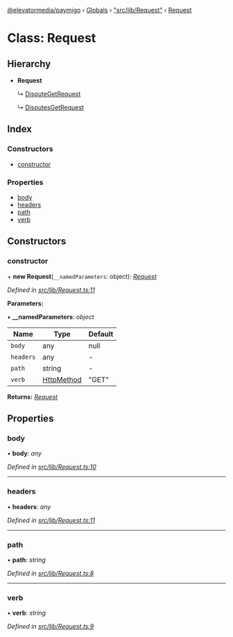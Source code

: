 [@elevatormedia/paymigo](../README.md) › [Globals](../globals.md) › ["src/lib/Request"](../modules/_src_lib_request_.md) › [Request](_src_lib_request_.request.md)

# Class: Request

## Hierarchy

-   **Request**

    ↳ [DisputeGetRequest](_src_lib_disputes_requests_disputegetrequest_.disputegetrequest.md)

    ↳ [DisputesGetRequest](_src_lib_disputes_requests_disputesgetrequest_.disputesgetrequest.md)

## Index

### Constructors

-   [constructor](_src_lib_request_.request.md#constructor)

### Properties

-   [body](_src_lib_request_.request.md#body)
-   [headers](_src_lib_request_.request.md#headers)
-   [path](_src_lib_request_.request.md#path)
-   [verb](_src_lib_request_.request.md#verb)

## Constructors

### constructor

\+ **new Request**(`__namedParameters`: object): _[Request](_src_lib_request_.request.md)_

_Defined in [src/lib/Request.ts:11](https://github.com/ELEVATORmedia/paymigo/blob/90b1c91/src/lib/Request.ts#L11)_

**Parameters:**

▪ **\_\_namedParameters**: _object_

| Name      | Type                                                      | Default |
| --------- | --------------------------------------------------------- | ------- |
| `body`    | any                                                       | null    |
| `headers` | any                                                       | -       |
| `path`    | string                                                    | -       |
| `verb`    | [HttpMethod](../modules/_src_types_paypal_.md#httpmethod) | "GET"   |

**Returns:** _[Request](_src_lib_request_.request.md)_

## Properties

### body

• **body**: _any_

_Defined in [src/lib/Request.ts:10](https://github.com/ELEVATORmedia/paymigo/blob/90b1c91/src/lib/Request.ts#L10)_

---

### headers

• **headers**: _any_

_Defined in [src/lib/Request.ts:11](https://github.com/ELEVATORmedia/paymigo/blob/90b1c91/src/lib/Request.ts#L11)_

---

### path

• **path**: _string_

_Defined in [src/lib/Request.ts:8](https://github.com/ELEVATORmedia/paymigo/blob/90b1c91/src/lib/Request.ts#L8)_

---

### verb

• **verb**: _string_

_Defined in [src/lib/Request.ts:9](https://github.com/ELEVATORmedia/paymigo/blob/90b1c91/src/lib/Request.ts#L9)_
